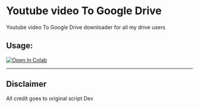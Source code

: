 # Youtube video To Google Drive
Youtube video To Google Drive downloader for all my drive users

## Usage:
<a href="https://colab.research.google.com/github/Kavindu-Dilhara/Jupyter-notebook/blob/main/Youtube/Youtube%20downloader.ipynb" target="_blank"><img src="https://colab.research.google.com/assets/colab-badge.svg" alt="Open In Colab"/></a><hr>

## Disclaimer

All credit goes to original script Dev

